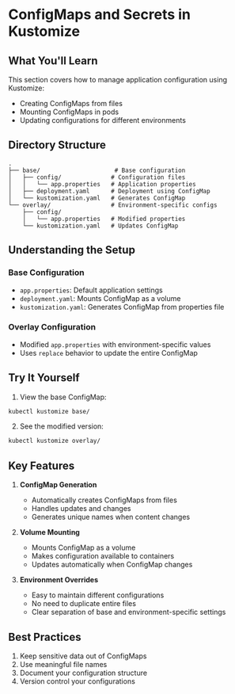 # ConfigMaps and Secrets in Kustomize

## What You'll Learn
This section covers how to manage application configuration using Kustomize:
- Creating ConfigMaps from files
- Mounting ConfigMaps in pods
- Updating configurations for different environments

## Directory Structure
```
.
├── base/                     # Base configuration
│   ├── config/              # Configuration files
│   │   └── app.properties   # Application properties
│   ├── deployment.yaml      # Deployment using ConfigMap
│   └── kustomization.yaml   # Generates ConfigMap
└── overlay/                 # Environment-specific configs
    ├── config/             
    │   └── app.properties   # Modified properties
    └── kustomization.yaml   # Updates ConfigMap
```

## Understanding the Setup

### Base Configuration
- `app.properties`: Default application settings
- `deployment.yaml`: Mounts ConfigMap as a volume
- `kustomization.yaml`: Generates ConfigMap from properties file

### Overlay Configuration
- Modified `app.properties` with environment-specific values
- Uses `replace` behavior to update the entire ConfigMap

## Try It Yourself

1. View the base ConfigMap:
```bash
kubectl kustomize base/
```

2. See the modified version:
```bash
kubectl kustomize overlay/
```

## Key Features
1. **ConfigMap Generation**
   - Automatically creates ConfigMaps from files
   - Handles updates and changes
   - Generates unique names when content changes

2. **Volume Mounting**
   - Mounts ConfigMap as a volume
   - Makes configuration available to containers
   - Updates automatically when ConfigMap changes

3. **Environment Overrides**
   - Easy to maintain different configurations
   - No need to duplicate entire files
   - Clear separation of base and environment-specific settings

## Best Practices
1. Keep sensitive data out of ConfigMaps
2. Use meaningful file names
3. Document your configuration structure
4. Version control your configurations
